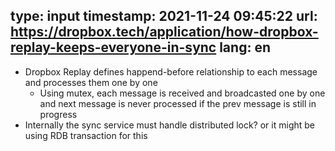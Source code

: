 type: input
timestamp: 2021-11-24 09:45:22
url: https://dropbox.tech/application/how-dropbox-replay-keeps-everyone-in-sync
lang: en
---

* Dropbox Replay defines happend-before relationship to each message and processes them one by one
  - Using mutex, each message is received and broadcasted one by one and next message is never processed if the prev message is still in progress
* Internally the sync service must handle distributed lock? or it might be using RDB transaction for this
